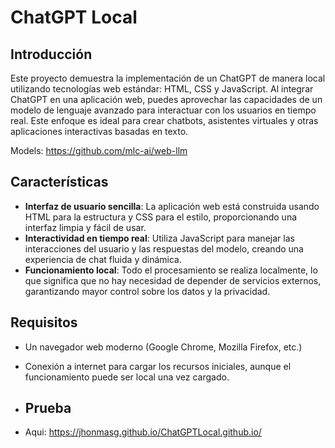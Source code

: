 # ChatGPT Local

## Introducción

Este proyecto demuestra la implementación de un ChatGPT de manera local utilizando tecnologías web estándar: HTML, CSS y JavaScript. Al integrar ChatGPT en una aplicación web, puedes aprovechar las capacidades de un modelo de lenguaje avanzado para interactuar con los usuarios en tiempo real. Este enfoque es ideal para crear chatbots, asistentes virtuales y otras aplicaciones interactivas basadas en texto.

Models: https://github.com/mlc-ai/web-llm

## Características

- **Interfaz de usuario sencilla**: La aplicación web está construida usando HTML para la estructura y CSS para el estilo, proporcionando una interfaz limpia y fácil de usar.
- **Interactividad en tiempo real**: Utiliza JavaScript para manejar las interacciones del usuario y las respuestas del modelo, creando una experiencia de chat fluida y dinámica.
- **Funcionamiento local**: Todo el procesamiento se realiza localmente, lo que significa que no hay necesidad de depender de servicios externos, garantizando mayor control sobre los datos y la privacidad.

## Requisitos

- Un navegador web moderno (Google Chrome, Mozilla Firefox, etc.)
- Conexión a internet para cargar los recursos iniciales, aunque el funcionamiento puede ser local una vez cargado.

- ## Prueba
- Aqui: https://jhonmasg.github.io/ChatGPTLocal.github.io/
